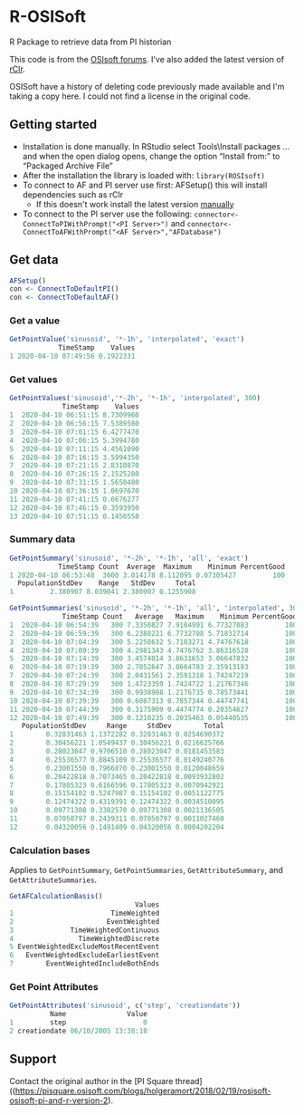 # R-OSISoft
R Package to retrieve data from PI historian

This code is from the [OSIsoft forums](https://pisquare.osisoft.com/blogs/holgeramort/2018/02/19/rosisoft-osisoft-pi-and-r-version-2). I've also added the latest version of [rClr](https://github.com/rdotnet/rClr).

OSISoft have a history of deleting code previously made available and I'm taking a copy here. I could not find a license in the original code.

## Getting started

* Installation is done manually. In RStudio select Tools\Install packages … and when the open dialog opens, change the option “Install from:” to “Packaged Archive File”
* After the installation the library is loaded with: `library(ROSIsoft)`
* To connect to AF and PI server use first: AFSetup() this will install dependencies such as rClr
  * If this doesn't work install the latest version [manually](https://github.com/rdotnet/rClr)
* To connect to the PI server use the following:
`connector<-ConnectToPIWithPrompt("<PI Server>")`  and `connector<-ConnectToAFWithPrompt("<AF Server>","AFDatabase")`

## Get data

```r
AFSetup()
con <- ConnectToDefaultPI()
con <- ConnectToDefaultAF()
```

### Get a value

```r
GetPointValue('sinusoid', '*-1h', 'interpolated', 'exact')
            TimeStamp    Values
1 2020-04-10 07:49:56 0.1922331
```

### Get values

```r
GetPointValues('sinusoid','*-2h', '*-1h', 'interpolated', 300)
             TimeStamp    Values
1  2020-04-10 06:51:15 8.7309960
2  2020-04-10 06:56:15 7.5389580
3  2020-04-10 07:01:15 6.4277470
4  2020-04-10 07:06:15 5.3994780
5  2020-04-10 07:11:15 4.4561090
6  2020-04-10 07:16:15 3.5994350
7  2020-04-10 07:21:15 2.8310870
8  2020-04-10 07:26:15 2.1525280
9  2020-04-10 07:31:15 1.5650480
10 2020-04-10 07:36:15 1.0697670
11 2020-04-10 07:41:15 0.6676277
12 2020-04-10 07:46:15 0.3593950
13 2020-04-10 07:51:15 0.1456558
```

### Summary data

```r
GetPointSummary('sinusoid', '*-2h', '*-1h', 'all', 'exact')
            TimeStamp Count  Average  Maximum    Minimum PercentGood
1 2020-04-10 06:53:48  3600 3.014178 8.112095 0.07305427         100
  PopulationStdDev    Range   StdDev     Total
1         2.380907 8.039041 2.380907 0.1255908
```

```r
GetPointSummaries('sinusoid', '*-2h', '*-1h', 'all', 'interpolated', 300)
             TimeStamp Count   Average   Maximum    Minimum PercentGood
1  2020-04-10 06:54:39   300 7.3350827 7.9104991 6.77327083         100
2  2020-04-10 06:59:39   300 6.2388221 6.7732708 5.71832714         100
3  2020-04-10 07:04:39   300 5.2258632 5.7183271 4.74767618         100
4  2020-04-10 07:09:39   300 4.2981343 4.7476762 3.86316528         100
5  2020-04-10 07:14:39   300 3.4574014 3.8631653 3.06647832         100
6  2020-04-10 07:19:39   300 2.7052647 3.0664783 2.35913183         100
7  2020-04-10 07:24:39   300 2.0431561 2.3591318 1.74247219         100
8  2020-04-10 07:29:39   300 1.4723359 1.7424722 1.21767346         100
9  2020-04-10 07:34:39   300 0.9938908 1.2176735 0.78573441         100
10 2020-04-10 07:39:39   300 0.6087313 0.7857344 0.44747741         100
11 2020-04-10 07:44:39   300 0.3175909 0.4474774 0.20354627         100
12 2020-04-10 07:49:39   300 0.1210235 0.2035463 0.05440535         100
   PopulationStdDev     Range     StdDev        Total
1        0.32831463 1.1372282 0.32831463 0.0254690372
2        0.30456221 1.0549437 0.30456221 0.0216625766
3        0.28023047 0.9706510 0.28023047 0.0181453583
4        0.25536577 0.8845109 0.25536577 0.0149240776
5        0.23001550 0.7966870 0.23001550 0.0120048659
6        0.20422818 0.7073465 0.20422818 0.0093932802
7        0.17805323 0.6166596 0.17805323 0.0070942921
8        0.15154102 0.5247987 0.15154102 0.0051122775
9        0.12474322 0.4319391 0.12474322 0.0034510095
10       0.09771308 0.3382570 0.09771308 0.0021136505
11       0.07050797 0.2439311 0.07050797 0.0011027460
12       0.04320056 0.1491409 0.04320056 0.0004202204
```

### Calculation bases

Applies to `GetPointSummary`, `GetPointSummaries`, `GetAttributeSummary`, and `GetAttributeSummaries`.

```r
GetAFCalculationBasis()
                               Values
1                        TimeWeighted
2                       EventWeighted
3              TimeWeightedContinuous
4                TimeWeightedDiscrete
5 EventWeightedExcludeMostRecentEvent
6   EventWeightedExcludeEarliestEvent
7        EventWeightedIncludeBothEnds
```

### Get Point Attributes

```r
GetPointAttributes('sinusoid', c('step', 'creationdate'))
          Name               Value
1         step                   0
2 creationdate 06/10/2005 13:38:18
```
## Support

Contact the original author in the [PI Square thread]((https://pisquare.osisoft.com/blogs/holgeramort/2018/02/19/rosisoft-osisoft-pi-and-r-version-2).
